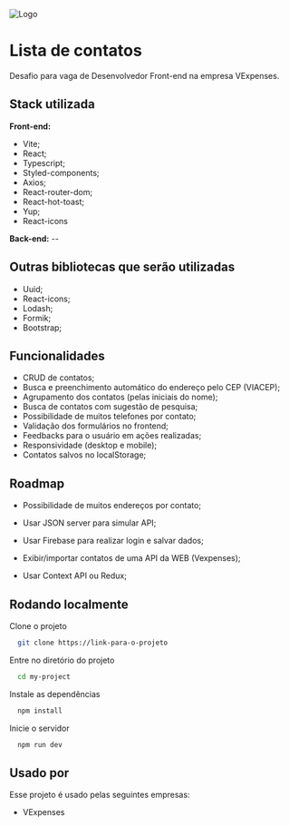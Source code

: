 ![Logo](https://lh3.googleusercontent.com/jRIksFAXmxyJs0K1R4JOZm4l7PAUw9vxqIOBzDwEYyrYwb-4_XYSTqJeyXUc-coVBjW5AA=s85)

# Lista de contatos

Desafio para vaga de Desenvolvedor Front-end na empresa VExpenses.

## Stack utilizada

**Front-end:**

- Vite;
- React;
- Typescript;
- Styled-components;
- Axios;
- React-router-dom;
- React-hot-toast;
- Yup;
- React-icons

**Back-end:** --

## Outras bibliotecas que serão utilizadas

- Uuid;
- React-icons;
- Lodash;
- Formik;
- Bootstrap;

## Funcionalidades

- CRUD de contatos;
- Busca e preenchimento automático do endereço pelo CEP (VIACEP);
- Agrupamento dos contatos (pelas iniciais do nome);
- Busca de contatos com sugestão de pesquisa;
- Possibilidade de muitos telefones por contato;
- Validação dos formulários no frontend;
- Feedbacks para o usuário em ações realizadas;
- Responsividade (desktop e mobile);
- Contatos salvos no localStorage;

## Roadmap

- Possibilidade de muitos endereços por contato;

- Usar JSON server para simular API;

- Usar Firebase para realizar login e salvar dados;

- Exibir/importar contatos de uma API da WEB (Vexpenses);

- Usar Context API ou Redux;

## Rodando localmente

Clone o projeto

```bash
  git clone https://link-para-o-projeto
```

Entre no diretório do projeto

```bash
  cd my-project
```

Instale as dependências

```bash
  npm install
```

Inicie o servidor

```bash
  npm run dev
```

## Usado por

Esse projeto é usado pelas seguintes empresas:

- VExpenses
